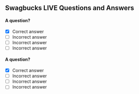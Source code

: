 ## Swagbucks LIVE Questions and Answers

#### A question?

- [x] Correct answer
- [ ] Incorrect answer
- [ ] Incorrect answer
- [ ] Incorrect answer

#### A question?

- [x] Correct answer
- [ ] Incorrect answer
- [ ] Incorrect answer
- [ ] Incorrect answer